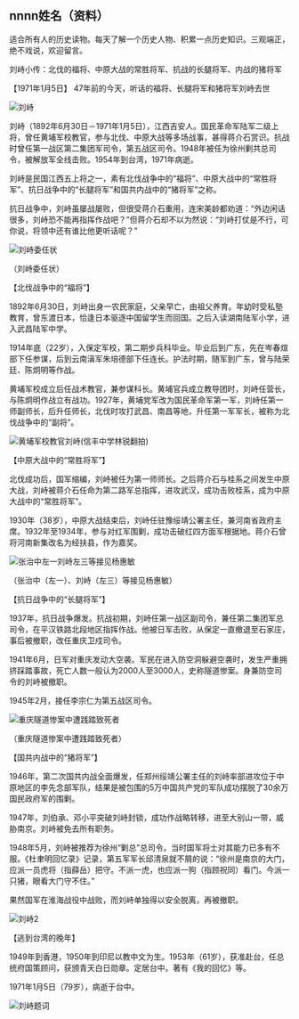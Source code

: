 ## nnnn姓名（资料）

适合所有人的历史读物。每天了解一个历史人物、积累一点历史知识。三观端正，绝不戏说，欢迎留言。 

刘峙小传：北伐的福将、中原大战的常胜将军、抗战的长腿将军、内战的猪将军

【1971年1月5日】 47年前的今天，听话的福将、长腿将军和猪将军刘峙去世

![刘峙](刘峙.jpg)

刘峙（1892年6月30日－1971年1月5日），江西吉安人。国民革命军陆军二级上将，曾任黄埔军校教官，参与北伐、中原大战等多场战事，甚得蒋介石赏识。抗战时曾任第一战区第二集团军司令，第五战区司令。1948年被任为徐州剿共总司令，被解放军全线击败。1954年到台湾，1971年病逝。

刘峙是民国江西五上将之一，素有北伐战争中的“福将”、中原大战中的“常胜将军”、抗日战争中的“长腿将军”和国共内战中的“猪将军”之称。

抗日战争中，刘峙虽屡战屡败，但很受蒋介石重用，连宋美龄都劝道：“外边闲话很多，刘峙恐不能再指挥作战吧？”但蒋介石却不以为然说：“刘峙打仗是不行，可你说，将领中还有谁比他更听话呢？”

![刘峙委任状](刘峙委任状.jpg)

（刘峙委任状）

【北伐战争中的“福将”】

1892年6月30日，刘峙出身一农民家庭，父亲早亡，由祖父养育。年幼时受私塾教育，曾东渡日本，恰逢日本驱逐中国留学生而回国。之后入读湖南陆军小学，进入武昌陆军中学。

1914年底（22岁），入保定军校，第二期步兵科毕业。毕业后到广东，先在岑春煊部下任参谋，后到云南滇军朱培德部下任连长。护法时期，随军到广东，曾与陆荣廷、陈炯明等作战。

黄埔军校成立后任战术教官，兼参谋科长。黄埔官兵成立教导团时，刘峙任营长，与陈炯明作战立有战功。1927年，黄埔党军改为国民革命军第一军，刘峙任第一师副师长，后升任师长，北伐时攻打武昌、南昌等地，升任第一军军长，被称为北伐战争中的“副将”。

![黄埔军校教官刘峙(信丰中学林锐翻拍)](黄埔军校教官刘峙(信丰中学林锐翻拍).jpg)

【中原大战中的“常胜将军”】

北伐成功后，国军缩编，刘峙被任为第一师师长。之后蒋介石与桂系之间发生中原大战，刘峙被蒋介石任命为第二路军总指挥，进攻武汉，成功击败桂系，成为中原大战中的“常胜将军”。

1930年（38岁），中原大战结束后，刘峙任驻豫绥靖公署主任，兼河南省政府主席。1932年至1934年，参与对红军围剿，成功击破红四方面军根据地。蒋介石曾将河南新集改名为经扶县，作为嘉奖。

![张治中左一刘峙左三等接见杨惠敏](张治中左一刘峙左三等接见杨惠敏.jpg)

（张治中（左一）、刘峙（左三）等接见杨惠敏）

【抗日战争中的“长腿将军”】

1937年，抗日战争爆发。抗战初期，刘峙任第一战区副司令，兼任第二集团军总司令，在平汉铁路北段地区指挥作战。他被日军击败，从保定一直撤退至石家庄，事后被撤职，改任重庆卫戍司令。

1941年6月，日军对重庆发动大空袭。军民在进入防空洞躲避空袭时，发生严重拥挤踩踏事故，死亡人数一般认为2000人至3000人，史称隧道惨案。身兼防空司令的刘峙被撤职。

1945年2月，接任李宗仁为第五战区司令。

![重庆隧道惨案中遭践踏致死者](重庆隧道惨案中遭践踏致死者.jpg)

（重庆隧道惨案中遭践踏致死者）

【国共内战中的“猪将军”】

1946年，第二次国共内战全面爆发，任郑州绥靖公署主任的刘峙率部进攻位于中原地区的李先念部军队，结果是被包围的5万中国共产党的军队成功摆脱了30余万国民政府军的围剿。

1947年，刘伯承、邓小平突破刘峙封锁，成功作战略转移，进至大别山一带，威胁南京。刘峙被免去所有职务。

1948年5月，刘峙被推荐为徐州“剿总”总司令。当时国军将士对其能力已多有不服。《杜聿明回忆录》记录，第五军军长邱清泉就不屑的说：“徐州是南京的大门，应派一员虎将（指薛岳）把守。不派一虎，也应派一狗（指顾祝同）看门。今派一只猪，眼看大门守不住。”

果然国军在淮海战役中战败，而刘峙单独得以安全脱离，再被撤职。

![刘峙2](刘峙2.jpg)

【逃到台湾的晚年】

1949年到香港，1950年到印尼以教中文为生。1953年（61岁），获准赴台，任总统府国策顾问，获颁青天白日勋章。定居台中。著有《我的回忆》等。

1971年1月5日（79岁），病逝于台中。

![刘峙题词](刘峙题词.jpg)